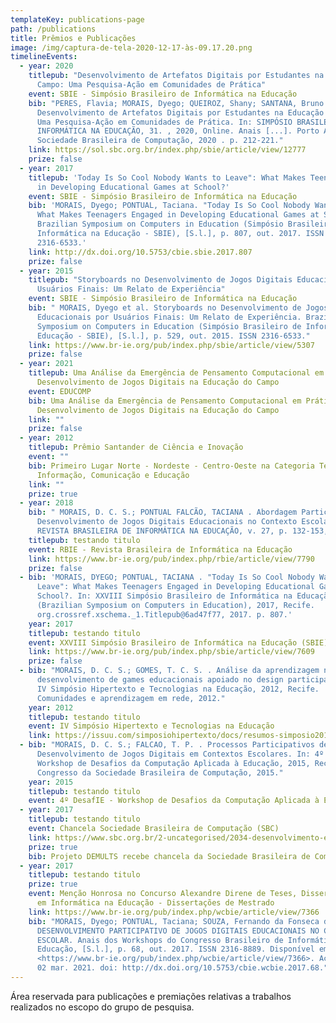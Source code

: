 ```yaml
---
templateKey: publications-page
path: /publications
title: Prêmios e Publicações
image: /img/captura-de-tela-2020-12-17-às-09.17.20.png
timelineEvents:
  - year: 2020
    titlepub: "Desenvolvimento de Artefatos Digitais por Estudantes na Educação do
      Campo: Uma Pesquisa-Ação em Comunidades de Prática"
    event: SBIE - Simpósio Brasileiro de Informática na Educação
    bib: "PERES, Flavia; MORAIS, Dyego; QUEIROZ, Shany; SANTANA, Bruno.
      Desenvolvimento de Artefatos Digitais por Estudantes na Educação do Campo:
      Uma Pesquisa-Ação em Comunidades de Prática. In: SIMPÓSIO BRASILEIRO DE
      INFORMÁTICA NA EDUCAÇÃO, 31. , 2020, Online. Anais [...]. Porto Alegre:
      Sociedade Brasileira de Computação, 2020 . p. 212-221."
    link: https://sol.sbc.org.br/index.php/sbie/article/view/12777
    prize: false
  - year: 2017
    titlepub: 'Today Is So Cool Nobody Wants to Leave": What Makes Teenagers Engaged
      in Developing Educational Games at School?'
    event: SBIE - Simpósio Brasileiro de Informática na Educação
    bib: 'MORAIS, Dyego; PONTUAL, Taciana. "Today Is So Cool Nobody Wants to Leave":
      What Makes Teenagers Engaged in Developing Educational Games at School?.
      Brazilian Symposium on Computers in Education (Simpósio Brasileiro de
      Informática na Educação - SBIE), [S.l.], p. 807, out. 2017. ISSN
      2316-6533.'
    link: http://dx.doi.org/10.5753/cbie.sbie.2017.807
    prize: false
  - year: 2015
    titlepub: "Storyboards no Desenvolvimento de Jogos Digitais Educacionais por
      Usuários Finais: Um Relato de Experiência"
    event: SBIE - Simpósio Brasileiro de Informática na Educação
    bib: " MORAIS, Dyego et al. Storyboards no Desenvolvimento de Jogos Digitais
      Educacionais por Usuários Finais: Um Relato de Experiência. Brazilian
      Symposium on Computers in Education (Simpósio Brasileiro de Informática na
      Educação - SBIE), [S.l.], p. 529, out. 2015. ISSN 2316-6533."
    link: https://www.br-ie.org/pub/index.php/sbie/article/view/5307
    prize: false
  - year: 2021
    titlepub: Uma Análise da Emergência de Pensamento Computacional em Práticas de
      Desenvolvimento de Jogos Digitais na Educação do Campo
    event: EDUCOMP
    bib: Uma Análise da Emergência de Pensamento Computacional em Práticas de
      Desenvolvimento de Jogos Digitais na Educação do Campo
    link: ""
    prize: false
  - year: 2012
    titlepub: Prêmio Santander de Ciência e Inovação
    event: ""
    bib: Primeiro Lugar Norte - Nordeste - Centro-Oeste na Categoria Tecnologias da
      Informação, Comunicação e Educação
    link: ""
    prize: true
  - year: 2018
    bib: " MORAIS, D. C. S.; PONTUAL FALCÃO, TACIANA . Abordagem Participativa de
      Desenvolvimento de Jogos Digitais Educacionais no Contexto Escolar.
      REVISTA BRASILEIRA DE INFORMÁTICA NA EDUCAÇÃO, v. 27, p. 132-153, 2019."
    titlepub: testando titulo
    event: RBIE - Revista Brasileira de Informática na Educação
    link: https://www.br-ie.org/pub/index.php/rbie/article/view/7790
    prize: false
  - bib: 'MORAIS, DYEGO; PONTUAL, TACIANA . "Today Is So Cool Nobody Wants to
      Leave": What Makes Teenagers Engaged in Developing Educational Games at
      School?. In: XXVIII Simpósio Brasileiro de Informática na Educação SBIE
      (Brazilian Symposium on Computers in Education), 2017, Recife.
      org.crossref.xschema._1.Titlepub@6ad47f77, 2017. p. 807.'
    year: 2017
    titlepub: testando titulo
    event: XXVIII Simpósio Brasileiro de Informática na Educação (SBIE)
    link: https://www.br-ie.org/pub/index.php/sbie/article/view/7609
    prize: false
  - bib: "MORAIS, D. C. S.; GOMES, T. C. S. . Análise da aprendizagem no processo de
      desenvolvimento de games educacionais apoiado no design participativo. In:
      IV Simpósio Hipertexto e Tecnologias na Educação, 2012, Recife.
      Comunidades e aprendizagem em rede, 2012."
    year: 2012
    titlepub: testando titulo
    event: IV Simpósio Hipertexto e Tecnologias na Educação
    link: https://issuu.com/simposiohipertexto/docs/resumos-simposio2012
  - bib: "MORAIS, D. C. S.; FALCAO, T. P. . Processos Participativos de
      Desenvolvimento de Jogos Digitais em Contextos Escolares. In: 4º DesafIE -
      Workshop de Desafios da Computação Aplicada à Educação, 2015, Recife. XXXV
      Congresso da Sociedade Brasileira de Computação, 2015."
    year: 2015
    titlepub: testando titulo
    event: 4º DesafIE - Workshop de Desafios da Computação Aplicada à Educação
  - year: 2017
    titlepub: testando titulo
    event: Chancela Sociedade Brasileira de Computação (SBC)
    link: https://www.sbc.org.br/2-uncategorised/2034-desenvolvimento-educacional-de-multimidias-sustentaveis
    prize: true
    bib: Projeto DEMULTS recebe chancela da Sociedade Brasileira de Computação (SBC)
  - year: 2017
    titlepub: testando titulo
    prize: true
    event: Menção Honrosa no Concurso Alexandre Direne de Teses, Dissertações e TCCs
      em Informática na Educação - Dissertações de Mestrado
    link: https://www.br-ie.org/pub/index.php/wcbie/article/view/7366
    bib: "MORAIS, Dyego; PONTUAL, Taciana; SOUZA, Fernando da Fonseca de. MODELO DE
      DESENVOLVIMENTO PARTICIPATIVO DE JOGOS DIGITAIS EDUCACIONAIS NO CONTEXTO
      ESCOLAR. Anais dos Workshops do Congresso Brasileiro de Informática na
      Educação, [S.l.], p. 68, out. 2017. ISSN 2316-8889. Disponível em:
      <https://www.br-ie.org/pub/index.php/wcbie/article/view/7366>. Acesso em:
      02 mar. 2021. doi: http://dx.doi.org/10.5753/cbie.wcbie.2017.68."
---
```

Área reservada para publicações e premiações relativas a trabalhos realizados no escopo do grupo de pesquisa.